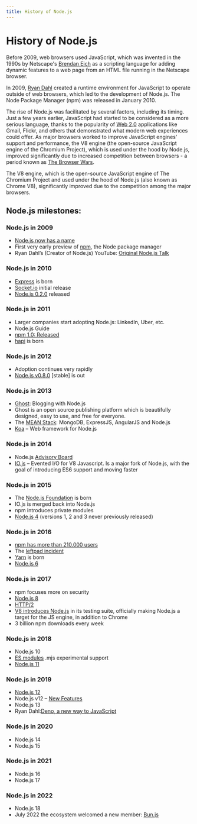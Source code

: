 ```yaml
---
title: History of Node.js
---
```


# History of Node.js

Before 2009, web browsers used JavaScript, which was invented in the 1990s by Netscape's [Brendan Eich](https://en.wikipedia.org/wiki/Brendan_Eich) as a scripting language for adding dynamic features to a web page from an HTML file running in the Netscape browser.

In 2009, [Ryan Dahl](https://en.wikipedia.org/wiki/Ryan_Dahl) created a runtime environment for JavaScript to operate outside of web browsers, which led to the development of Node.js. The Node Package Manager (npm) was released in January 2010.

The rise of Node.js was facilitated by several factors, including its timing. Just a few years earlier, JavaScript had started to be considered as a more serious language, thanks to the popularity of [Web 2.0](https://en.wikipedia.org/wiki/Web_2.0) applications like Gmail, Flickr, and others that demonstrated what modern web experiences could offer. As major browsers worked to improve JavaScript engines' support and performance, the V8 engine (the open-source JavaScript engine of the Chromium Project), which is used under the hood by Node.js, improved significantly due to increased competition between browsers - a period known as [The Browser Wars](https://www.mozilla.org/en-US/firefox/browsers/browser-history/).

The V8 engine, which is the open-source JavaScript engine of The Chromium Project and used under the hood of Node.js (also known as Chrome V8), significantly improved due to the competition among the major browsers.

## Node.js milestones:

### Node.js in 2009
- [Node.js now has a name](https://github.com/nodejs/node-v0.x-archive/commit/19478ed4b14263c489e872156ca55ff16a07ebe0)
- First very early preview of [npm](https://groups.google.com/g/nodejs/c/erDWyS4xPw8), the Node package manager
- Ryan Dahl’s (Creator of Node.js) YouTube: [Original Node.js Talk](https://www.youtube.com/watch?v=ztspvPYybIY)

### Node.js in 2010
- [Express](https://expressjs.com/) is born
- [Socket.io](https://socket.io/) initial release
- [Node.js 0.2.0](https://groups.google.com/g/nodejs/c/wEDF_X12HVc) released

### Node.js in 2011
- Larger companies start adopting Node.js: LinkedIn, Uber, etc.
- Node.js Guide
- [npm 1.0: Released](https://nodejs.org/en/blog/npm/npm-1-0-released/)
- [hapi](https://hapi.dev/) is born

### Node.js in 2012
- Adoption continues very rapidly
- [Node.js v0.8.0](https://nodejs.org/en/blog/release/v0.8.0/) [stable] is out

### Node.js in 2013
- [Ghost](https://ghost.org/): Blogging with Node.js
- Ghost is an open source publishing platform which is beautifully designed,
easy to use, and free for everyone.
- The [MEAN Stack](https://www.mongodb.com/blog/post/the-mean-stack-mongodb-expressjs-angularjs-and): MongoDB, ExpressJS, AngularJS and Node.js
- [Koa](https://koajs.com/) – Web framework for Node.js

### Node.js in 2014
- Node.js [Advisory Board](https://tritondatacenter.com/blog/node-js-advisory-board)
- [IO.js](https://nodejs.org/en/) – Evented I/O for V8 Javascript. Is a major fork of Node.js, with the goal of introducing ES6 support and moving faster

### Node.js in 2015
- The [Node.js Foundation](https://openjsf.org/) is born
- IO.js is merged back into Node.js
- npm introduces private modules
- [Node.js 4](https://nodejs.org/en/blog/release/v4.2.0/) (versions 1, 2 and 3 never previously released)

### Node.js in 2016
- [npm has more than 210.000 users](https://blog.npmjs.org/post/143451680695/how-many-npm-users-are-there)
- The [leftpad incident](https://blog.npmjs.org/post/141577284765/kik-left-pad-and-npm)
- [Yarn](https://classic.yarnpkg.com/en/) is born
- [Node.js 6](https://hackernoon.com/node-js-v6-transitions-to-lts-be7f18c17159#.qxi5pfoss)

### Node.js in 2017
- npm focuses more on security
- [Node.js 8](https://levelup.gitconnected.com/whats-new-in-node-8-e1cce6539a71)
- [HTTP/2](https://medium.com/the-node-js-collection/say-hello-to-http-2-for-node-js-core-261ba493846e)
- [V8 introduces Node.js](https://medium.com/the-node-js-collection/get-ready-a-new-v8-is-coming-node-js-performance-is-changing-46a63d6da4de) in its testing suite, officially making Node.js a target for the JS engine, in addition to Chrome
- 3 billion npm downloads every week

### Node.js in 2018
- Node.js 10
- [ES modules](https://nodejs.org/api/esm.html) .mjs experimental support
- [Node.js 11](https://nodejs.medium.com/october-brings-node-js-10-x-to-lts-and-node-js-11-to-current-ae19f8f12b51)

### Node.js in 2019
- [Node.js 12](https://nodejs.medium.com/introducing-node-js-12-76c41a1b3f3f)
- Node.js v12 – [New Features](https://blog.risingstack.com/node-js-12-new-features/)
- Node.js 13
- Ryan Dahl:[Deno, a new way to JavaScript](https://www.youtube.com/watch?v=z6JRlx5NC9E)

### Node.js in 2020
- Node.js 14
- Node.js 15

### Node.js in 2021
- Node.js 16
- Node.js 17

### Node.js in 2022
- Node.js 18
- July 2022 the ecosystem welcomed a new member: [Bun.js](https://www.makeuseof.com/what-is-bunjs-why-the-javascript-community-excited/#:~:text=Getting%20new%20frameworks%20and%20libraries,js.)
